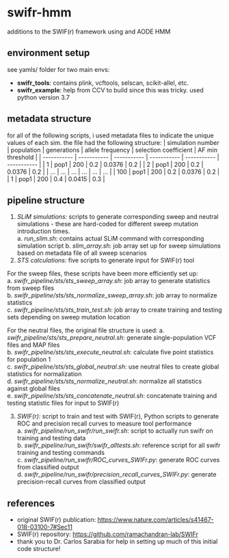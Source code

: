 # swifr-hmm
additions to the SWIF(r) framework using and AODE HMM

## environment setup 

see yamls/ folder for two main envs: 
- **swifr_tools**: contains plink, vcftools, selscan, scikit-allel, etc.
- **swifr_example**: help from CCV to build since this was tricky. used python version 3.7 

## metadata structure 
for all of the following scripts, i used metadata files to indicate the unique values of each sim. the file had the following structure: 
| simulation number | population | generations | allele frequency | selection coefficient | AF min threshold |
| ----------- | ----------- | ----------- | ----------- | ----------- | ----------- |
| 1  | pop1 | 200 | 0.2 | 0.0376 | 0.2 |
| 2  | pop1 | 200 | 0.2 | 0.0376 | 0.2 |
| ... | ... | ... | ... | ... | ... |
| 100 | pop1 | 200 | 0.2 | 0.0376 | 0.2 | 
| 1 | pop1 | 200 | 0.4 | 0.0415 | 0.3 | 

## pipeline structure  
1. _SLiM simulations:_ scripts to generate corresponding sweep and neutral simulations - these are hard-coded for different sweep mutation introduction times.  
   a. *run_slim.sh*: contains actual SLiM command with corresponding simulation script
   b. *slim_array.sh*: job array set up for sweep simulations based on metadata file of all sweep scenarios  
2. _STS calculations:_ five scripts to generate input for SWIF(r) tool  

For the sweep files, these scripts have been more efficiently set up:  
   a. *swifr_pipeline/sts/sts_sweep_array.sh*: job array to generate statistics from sweep files  
   b. *swifr_pipeline/sts/sts_normalize_sweep_array.sh*: job array to normalize statistics  
   c. *swifr_pipeline/sts/sts_train_test.sh*: job array to create training and testing sets depending on sweep mutation location  

For the neutral files, the original file structure is used: 
   a. *swifr_pipeline/sts/sts_prepare_neutral.sh*: generate single-population VCF files and MAP files  
   b. *swifr_pipeline/sts/sts_execute_neutral.sh*: calculate five point statistics for population 1   
   c. *swifr_pipeline/sts/sts_global_neutral.sh*: use neutral files to create global statistics for normalization  
   d. *swifr_pipeline/sts/sts_normalize_neutral.sh*: normalize all statistics against global files  
   e. *swifr_pipeline/sts/sts_concatenate_neutral.sh*: concatenate training and testing statistic files for input to SWIF(r)

3. _SWIF(r):_ script to train and test with SWIF(r), Python scripts to generate ROC and precision recall curves to measure tool performance   
   a. *swifr_pipeline/run_swifr/run_swifr.sh*: script to actually run swifr on training and testing data  
   b. *swifr_pipeline/run_swifr/swifr_alltests.sh*: reference script for all swifr training and testing commands  
   c. *swifr_pipeline/run_swifr/ROC_curves_SWIFr.py*: generate ROC curves from classified output  
   d. *swifr_pipeline/run_swifr/precision_recall_curves_SWIFr.py*: generate precision-recall curves from classified output  

## references  
- original SWIF(r) publication: https://www.nature.com/articles/s41467-018-03100-7#Sec11
- SWIF(r) repository: https://github.com/ramachandran-lab/SWIFr
- thank you to Dr. Carlos Sarabia for help in setting up much of this initial code structure!
 
